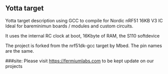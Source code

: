 ## Yotta target
Yotta target description using GCC to compile for Nordic nRF51 16KB V3 IC
Ideal for bareminimun boards / modules and custom circuits.

It uses the internal RC clock at boot, 16Kbyte of RAM, the S110 softdevice

The project is forked from the nrf51dk-gcc target by Mbed.
The pin names are the same.

###site:
Please visit https://fermiumlabs.com to be kept update on our projects
